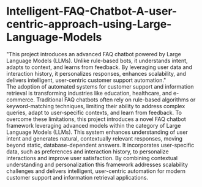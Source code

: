 # Intelligent-FAQ-Chatbot-A-user-centric-approach-using-Large-Language-Models
"This project introduces an advanced FAQ chatbot powered by Large Language Models (LLMs). Unlike rule-based bots, it understands intent, adapts to context, and learns from feedback. By leveraging user data and interaction history, it personalizes responses, enhances scalability, and delivers intelligent, user-centric customer support automation."
<br>
The adoption of automated systems for customer support and information retrieval is transforming industries like education, healthcare, and e-commerce. Traditional FAQ chatbots often rely on rule-based algorithms or keyword-matching techniques, limiting their ability to address complex queries, adapt to user-specific contexts, and learn from feedback. To overcome these limitations, this project introduces a novel FAQ chatbot framework leveraging advanced models within the category of Large Language Models (LLMs). This system enhances understanding of user intent and generates natural, contextually relevant responses, moving beyond static, database-dependent answers. It incorporates user-specific data, such as preferences and interaction history, to personalize interactions and improve user satisfaction. By combining contextual understanding and personalization this framework addresses scalability challenges and delivers intelligent, user-centric automation for modern customer support and information retrieval applications. 
